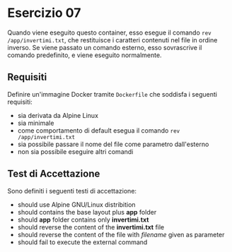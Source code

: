 # Esercizio 07
Quando viene eseguito questo container, esso esegue il comando ```rev /app/invertimi.txt```, che restituisce i caratteri contenuti nel file in ordine inverso.
Se viene passato un comando esterno, esso sovrascrive il comando predefinito, e viene eseguito normalmente.

## Requisiti
Definire un'immagine Docker tramite ```Dockerfile``` che soddisfa i seguenti requisiti:
- sia derivata da Alpine Linux
- sia minimale
- come comportamento di default esegua il comando ```rev /app/invertimi.txt```
- sia possibile passare il nome del file come parametro dall'esterno
- non sia possibile eseguire altri comandi

## Test di Accettazione
Sono definiti i seguenti testi di accettazione:
- should use Alpine GNU/Linux distribition
- should contains the base layout plus **app** folder
- should **app** folder contains only **invertimi.txt**
- should reverse the content of the **invertimi.txt** file
- should reverse the content of the file with _filename_ given as parameter
- should fail to execute the external command
